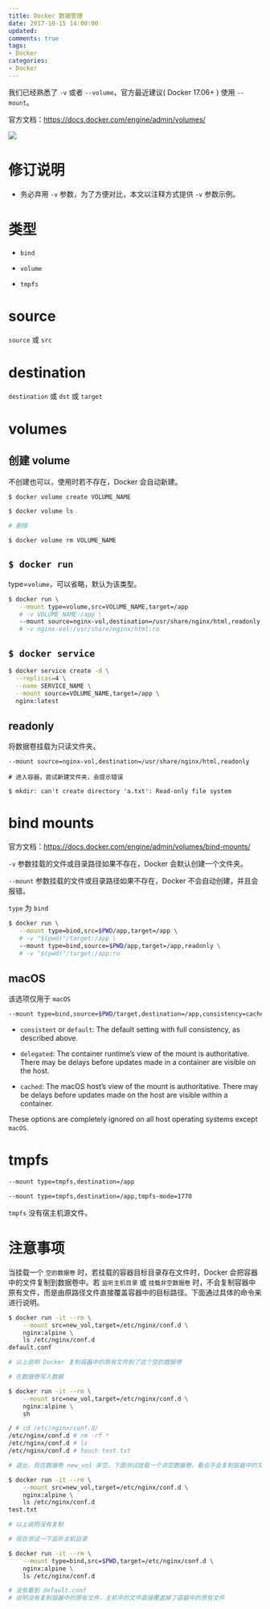 ```yaml
---
title: Docker 数据管理
date: 2017-10-15 14:00:00
updated:
comments: true
tags:
- Docker
categories:
- Docker
---
```


我们已经熟悉了 `-v` 或者 `--volume`，官方最近建议( Docker 17.06+ ) 使用 `--mount`。

官方文档：https://docs.docker.com/engine/admin/volumes/

<!--more-->

![](https://docs.docker.com/engine/admin/volumes/images/types-of-mounts-volume.png)

# 修订说明

* 务必弃用 `-v` 参数，为了方便对比，本文以注释方式提供 `-v` 参数示例。

# 类型

* `bind`

* `volume`

* `tmpfs`

# source

`source` 或 `src`

# destination

`destination` 或 `dst` 或 `target`

# volumes

## 创建 volume

不创建也可以，使用时若不存在，Docker 会自动新建。

```bash
$ docker volume create VOLUME_NAME

$ docker volume ls

# 删除

$ docker volume rm VOLUME_NAME
```

## `$ docker run`

type=`volume`，可以省略，默认为该类型。

```bash
$ docker run \
   --mount type=volume,src=VOLUME_NAME,target=/app
   # -v VOLUME_NAME:/app \
   --mount source=nginx-vol,destination=/usr/share/nginx/html,readonly
   # -v nginx-vol:/usr/share/nginx/html:ro
```

## `$ docker service`

```bash
$ docker service create -d \
  --replicas=4 \
  --name SERVICE_NAME \
  --mount source=VOLUME_NAME,target=/app \
  nginx:latest
```

## readonly

将数据卷挂载为只读文件夹。

```
--mount source=nginx-vol,destination=/usr/share/nginx/html,readonly

# 进入容器，尝试新建文件夹，会提示错误

$ mkdir: can't create directory 'a.txt': Read-only file system
```

# bind mounts

官方文档：https://docs.docker.com/engine/admin/volumes/bind-mounts/

`-v` 参数挂载的文件或目录路径如果不存在，Docker 会默认创建一个文件夹。

`--mount` 参数挂载的文件或目录路径如果不存在，Docker 不会自动创建，并且会报错。

`type` 为 `bind`

```bash
$ docker run \
   --mount type=bind,src=$PWD/app,target=/app \
   # -v "$(pwd)"/target:/app \
   --mount type=bind,source=$PWD/app,target=/app,readonly \
   # -v "$(pwd)"/target:/app:ro
```

## macOS

该选项仅用于 `macOS`

```bash
--mount type=bind,source=$PWD/target,destination=/app,consistency=cached
```

* `consistent` or `default`: The default setting with full consistency, as described above.

* `delegated`: The container runtime’s view of the mount is authoritative. There may be delays before updates made in a container are visible on the host.

* `cached`: The macOS host’s view of the mount is authoritative. There may be delays before updates made on the host are visible within a container.

These options are completely ignored on all host operating systems except `macOS`.

# tmpfs

```bash
--mount type=tmpfs,destination=/app

--mount type=tmpfs,destination=/app,tmpfs-mode=1770
```

`tmpfs` 没有宿主机源文件。

# 注意事项

当挂载一个 `空的数据卷` 时，若挂载的容器目标目录存在文件时，Docker 会把容器中的文件复制到数据卷中。若 `监听主机目录` 或 `挂载非空数据卷` 时，不会复制容器中原有文件，而是由原路径文件直接覆盖容器中的目标路径。下面通过具体的命令来进行说明。

```bash
$ docker run -it --rm \
    --mount src=new_vol,target=/etc/nginx/conf.d \
    nginx:alpine \
    ls /etc/nginx/conf.d
default.conf

# 以上说明 Docker 复制容器中的原有文件到了这个空的数据卷

# 在数据卷写入数据

$ docker run -it --rm \
    --mount src=new_vol,target=/etc/nginx/conf.d \
    nginx:alpine \
    sh

/ # cd /etc/nginx/conf.d/
/etc/nginx/conf.d # rm -rf *
/etc/nginx/conf.d # ls
/etc/nginx/conf.d # touch test.txt

# 退出，现在数据卷 new_vol 非空，下面测试挂载一个非空数据卷，看会不会复制容器中的文件到数据卷。

$ docker run -it --rm \
    --mount src=new_vol,target=/etc/nginx/conf.d \
    nginx:alpine \
    ls /etc/nginx/conf.d
test.txt

# 以上说明没有复制

# 现在测试一下监听主机目录

$ docker run -it --rm \
    --mount type=bind,src=$PWD,target=/etc/nginx/conf.d \
    nginx:alpine \
    ls /etc/nginx/conf.d

# 没有看到 default.conf
# 说明没有复制容器中的原有文件，主机中的文件直接覆盖掉了容器中的原有文件    
```
